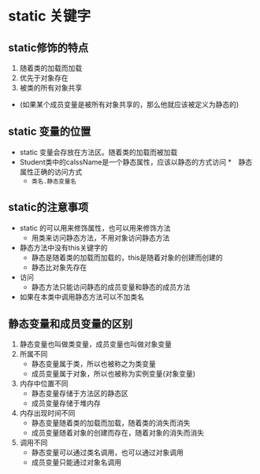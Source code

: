 # static 关键字
## static修饰的特点
1. 随着类的加载而加载
2. 优先于对象存在
3. 被类的所有对象共享
* (如果某个成员变量是被所有对象共享的，那么他就应该被定义为静态的)

## static 变量的位置
* static 变量会存放在方法区。随着类的加载而被加载
* Student类中的calssName是一个静态属性，应该以静态的方式访问
*　静态属性正确的访问方式
    * `类名.静态变量名`

## static的注意事项
* static 的可以用来修饰属性，也可以用来修饰方法
    * 用类来访问静态方法，不用对象访问静态方法
* 静态方法中没有this关键字的
    * 静态是随着类的加载而加载的，this是随着对象的创建而创建的
    * 静态比对象先存在
* 访问
    * 静态方法只能访问静态的成员变量和静态的成员方法
* 如果在本类中调用静态方法可以不加类名

## 静态变量和成员变量的区别
1. 静态变量也叫做类变量，成员变量也叫做对象变量
2. 所属不同
    * 静态变量属于类，所以也被称之为类变量
    * 成员变量属于对象，所以也被称为实例变量(对象变量)
3. 内存中位置不同
    * 静态变量存储于方法区的静态区
    * 成员变量存储于堆内存
4. 内存出现时间不同
    * 静态变量随着类的加载而加载，随着类的消失而消失
    * 成员变量随着对象的创建而存在，随着对象的消失而消失
5. 调用不同
    * 静态变量可以通过类名调用，也可以通过对象调用
    * 成员变量只能通过对象名调用



